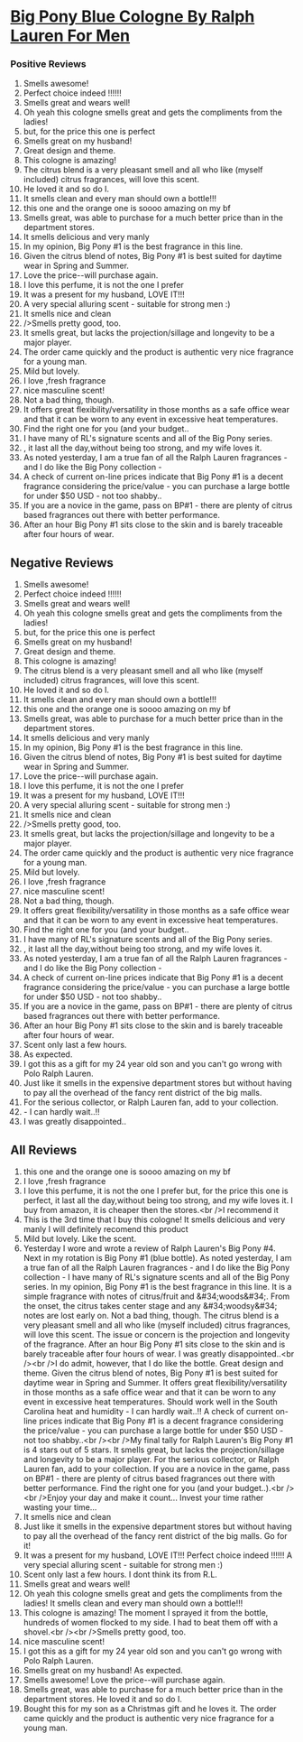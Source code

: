 # [Big Pony Blue Cologne By Ralph Lauren For Men](https://products.checkmycream.com/products/Big-Pony-Blue-Cologne-By-Ralph-Lauren-For-Men.html)

### Positive Reviews

<ol>
      <li>Smells awesome!  </li>
      <li>Perfect choice indeed !!!!!!</li>
      <li>Smells great and wears well!</li>
      <li>Oh yeah this cologne smells great and gets the compliments from the ladies!</li>
      <li>but, for the price this one is perfect</li>
      <li>Smells great on my husband!</li>
      <li>Great design and theme.  </li>
      <li>This cologne is amazing!</li>
      <li>The citrus blend is a very pleasant smell and all who like (myself included) citrus fragrances, will love this scent.  </li>
      <li>He loved it and so do I.</li>
      <li>It smells clean and every man should own a bottle!!!</li>
      <li>this one and the orange one is soooo amazing on my bf</li>
      <li>Smells great, was able to purchase for a much better price than in the department stores.</li>
      <li>It smells delicious and very manly</li>
      <li>In my opinion, Big Pony #1 is the best fragrance in this line.  </li>
      <li>Given the citrus blend of notes, Big Pony #1 is best suited for daytime wear in Spring and Summer.  </li>
      <li>Love the price--will purchase again.</li>
      <li>I love this perfume, it is not the one I prefer</li>
      <li>It was a present for my husband, LOVE IT!!!  </li>
      <li>A very special alluring scent - suitable for strong men :)</li>
      <li>It smells nice and clean</li>
      <li>/&gt;Smells pretty good, too.</li>
      <li>It smells great, but lacks the projection/sillage and longevity to be a major player.  </li>
      <li>The order came quickly and the product is authentic very nice fragrance for a young man.</li>
      <li>Mild but lovely.</li>
      <li>I love ,fresh fragrance</li>
      <li>nice masculine scent!</li>
      <li>Not a bad thing, though.  </li>
      <li>It offers great flexibility/versatility in those months as a safe office wear and that it can be worn to any event in excessive heat temperatures.  </li>
      <li>Find the right one for you (and your budget..</li>
      <li>I have many of RL&#x27;s signature scents and all of the Big Pony series.  </li>
      <li>, it last all the day,without being too strong, and my wife loves it.</li>
      <li>As noted yesterday, I am a true fan of all the Ralph Lauren fragrances - and I do like the Big Pony collection -</li>
      <li>A check of current on-line prices indicate that Big Pony #1 is a decent fragrance considering the price/value - you can purchase a large bottle for under $50 USD - not too shabby..</li>
      <li>If you are a novice in the game, pass on BP#1 - there are plenty of citrus based fragrances out there with better performance.  </li>
      <li>After an hour Big Pony #1 sits close to the skin and is barely traceable after four hours of wear.  </li>
</ol>


<h2>Negative Reviews</h2>
<ol>
<li> Smells awesome!  </li>
<li> Perfect choice indeed !!!!!!</li>
<li> Smells great and wears well!</li>
<li> Oh yeah this cologne smells great and gets the compliments from the ladies!</li>
<li> but, for the price this one is perfect</li>
<li> Smells great on my husband!</li>
<li> Great design and theme.  </li>
<li> This cologne is amazing!</li>
<li> The citrus blend is a very pleasant smell and all who like (myself included) citrus fragrances, will love this scent.  </li>
<li> He loved it and so do I.</li>
<li> It smells clean and every man should own a bottle!!!</li>
<li> this one and the orange one is soooo amazing on my bf</li>
<li> Smells great, was able to purchase for a much better price than in the department stores.</li>
<li> It smells delicious and very manly</li>
<li> In my opinion, Big Pony #1 is the best fragrance in this line.  </li>
<li> Given the citrus blend of notes, Big Pony #1 is best suited for daytime wear in Spring and Summer.  </li>
<li> Love the price--will purchase again.</li>
<li> I love this perfume, it is not the one I prefer</li>
<li> It was a present for my husband, LOVE IT!!!  </li>
<li> A very special alluring scent - suitable for strong men :)</li>
<li> It smells nice and clean</li>
<li> /&gt;Smells pretty good, too.</li>
<li> It smells great, but lacks the projection/sillage and longevity to be a major player.  </li>
<li> The order came quickly and the product is authentic very nice fragrance for a young man.</li>
<li> Mild but lovely.</li>
<li> I love ,fresh fragrance</li>
<li> nice masculine scent!</li>
<li> Not a bad thing, though.  </li>
<li> It offers great flexibility/versatility in those months as a safe office wear and that it can be worn to any event in excessive heat temperatures.  </li>
<li> Find the right one for you (and your budget..</li>
<li> I have many of RL&#x27;s signature scents and all of the Big Pony series.  </li>
<li> , it last all the day,without being too strong, and my wife loves it.</li>
<li> As noted yesterday, I am a true fan of all the Ralph Lauren fragrances - and I do like the Big Pony collection -</li>
<li> A check of current on-line prices indicate that Big Pony #1 is a decent fragrance considering the price/value - you can purchase a large bottle for under $50 USD - not too shabby..</li>
<li> If you are a novice in the game, pass on BP#1 - there are plenty of citrus based fragrances out there with better performance.  </li>
<li> After an hour Big Pony #1 sits close to the skin and is barely traceable after four hours of wear.  </li>
<li> Scent only last a few hours.</li>
<li> As expected.</li>
<li> I got this as a gift for my 24 year old son and you can&#x27;t go wrong with Polo Ralph Lauren.</li>
<li> Just like it smells in the expensive department stores but without having to pay all the overhead of the fancy rent district of the big malls.  </li>
<li> For the serious collector, or Ralph Lauren fan, add to your collection.  </li>
<li> - I can hardly wait..!!</li>
<li> I was greatly disappointed..</li>
</ol>

<h2>All Reviews</h2>

<ol>
    <li> this one and the orange one is soooo amazing on my bf</li>
    <li> I love ,fresh fragrance</li>
    <li> I love this perfume, it is not the one I prefer but, for the price this one is perfect, it last all the day,without being too strong, and my wife loves it. I buy from amazon, it is cheaper then the stores.&lt;br /&gt;I recommend it</li>
    <li> This is the 3rd time that I buy this cologne! It smells delicious and very manly I will definitely recomend this product</li>
    <li> Mild but lovely. Like the scent.</li>
    <li> Yesterday I wore and wrote a review of Ralph Lauren&#x27;s Big Pony #4.  Next in my rotation is Big Pony #1 (blue bottle).  As noted yesterday, I am a true fan of all the Ralph Lauren fragrances - and I do like the Big Pony collection - I have many of RL&#x27;s signature scents and all of the Big Pony series.  In my opinion, Big Pony #1 is the best fragrance in this line.  It is a simple fragrance with notes of citrus/fruit and &amp;#34;woods&amp;#34;.  From the onset, the citrus takes center stage and any &amp;#34;woodsy&amp;#34; notes are lost early on.  Not a bad thing, though.  The citrus blend is a very pleasant smell and all who like (myself included) citrus fragrances, will love this scent.  The issue or concern is the projection and longevity of the fragrance.  After an hour Big Pony #1 sits close to the skin and is barely traceable after four hours of wear.  I was greatly disappointed..&lt;br /&gt;&lt;br /&gt;I do admit, however, that I do like the bottle.  Great design and theme.  Given the citrus blend of notes, Big Pony #1 is best suited for daytime wear in Spring and Summer.  It offers great flexibility/versatility in those months as a safe office wear and that it can be worn to any event in excessive heat temperatures.  Should work well in the South Carolina heat and humidity - I can hardly wait..!! A check of current on-line prices indicate that Big Pony #1 is a decent fragrance considering the price/value - you can purchase a large bottle for under $50 USD - not too shabby..&lt;br /&gt;&lt;br /&gt;My final tally for Ralph Lauren&#x27;s Big Pony #1 is 4 stars out of 5 stars.  It smells great, but lacks the projection/sillage and longevity to be a major player.  For the serious collector, or Ralph Lauren fan, add to your collection.  If you are a novice in the game, pass on BP#1 - there are plenty of citrus based fragrances out there with better performance.  Find the right one for you (and your budget..).&lt;br /&gt;&lt;br /&gt;Enjoy your day and make it count... Invest your time rather wasting your time...</li>
    <li> It smells nice and clean</li>
    <li> Just like it smells in the expensive department stores but without having to pay all the overhead of the fancy rent district of the big malls.  Go for it!</li>
    <li> It was a present for my husband, LOVE IT!!!  Perfect choice indeed !!!!!! A very special alluring scent - suitable for strong men :)</li>
    <li> Scent only last a few hours. I dont think its from R.L.</li>
    <li> Smells great and wears well!</li>
    <li> Oh yeah this cologne smells great and gets the compliments from the ladies! It smells clean and every man should own a bottle!!!</li>
    <li> This cologne is amazing! The moment I sprayed it from the bottle, hundreds of women flocked to my side. I had to beat them off with a shovel.&lt;br /&gt;&lt;br /&gt;Smells pretty good, too.</li>
    <li> nice masculine scent!</li>
    <li> I got this as a gift for my 24 year old son and you can&#x27;t go wrong with Polo Ralph Lauren.</li>
    <li> Smells great on my husband! As expected.</li>
    <li> Smells awesome!  Love the price--will purchase again.</li>
    <li> Smells great, was able to purchase for a much better price than in the department stores. He loved it and so do I.</li>
    <li> Bought this for my son as a Christmas gift and he loves it. The order came quickly and the product is authentic very nice fragrance for a young man.</li>
</ol>




